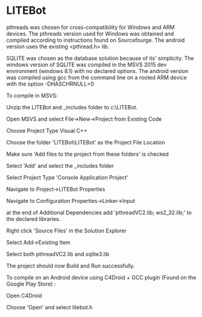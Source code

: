 # LITEBot

pthreads was chosen for cross-compatibility for Windows and ARM devices.  The pthreads version used for Windows was obtained and compiled according to instructions found on Sourcefourge.  The android version uses the existing <pthread.h> lib.

SQLITE was chosen as the database solution because of its' simplicity.  The windows version of SQLITE was compiled in the MSVS 2015 dev environment (windows 8.1) with no declared options.  The android version was compiled using gcc from the command line on a rooted ARM device with the option -DHASCHRNULL=0

To compile in MSVS:

Unzip the LITEBot and _includes folder to c:\LITEBot\.

Open MSVS and select File->New->Project from Existing Code

Choose Project Type Visual C++

Choose the folder 'LITEBot\LITEBot' as the Project File Location

Make sure 'Add files to the project from these folders' is checked

Select 'Add' and select the _includes folder

Select Project Type 'Console Application Project'

Navigate to Project->LITEBot Properties

Navigate to Configuration Properties->Linker->Input

at the end of Additional Dependencies add 'pthreadVC2.lib; ws2_32.lib;' to the declared libraries.

Right click 'Source Files' in the Solution Explorer

Select Add->Existing Item

Select both pthreadVC2.lib and sqlite3.lib

The project should now Build and Run successfully.  

To compile on an Android device using C4Droid + GCC plugin (Found on the Google Play Store) :

Open C4Droid

Choose 'Open' and select litebot.h
